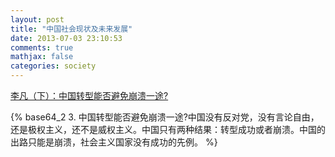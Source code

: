 ```yaml
---
layout: post
title: "中国社会现状及未来发展"
date: 2013-07-03 23:10:53
comments: true
mathjax: false
categories: society
---
```


[李凡（下）：中国转型能否避免崩溃一途?](http://cn.nytimes.com/china/20130625/cc25lifan2/)

<!--more-->

{% base64_2  3. 中国转型能否避免崩溃一途?中国没有反对党，没有言论自由，还是极权主义，还不是威权主义。中国只有两种结果：转型成功或者崩溃。中国的出路只能是崩溃，社会主义国家没有成功的先例。 %}